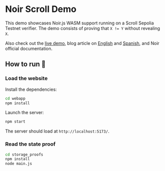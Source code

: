 # Noir Scroll Demo

This demo showcases Noir.js WASM support running on a Scroll Sepolia Testnet verifier.
The demo consists of proving that `X != Y` without revealing `X`.

Also check out the [live demo](https://funny-pasca-841f19.netlify.app/), blog article on [English](https://dev.to/filosofiacodigoen/aztec-noir-scroll-zk-development-made-easy-249f) and [Spanish](https://dev.to/turupawn/aztec-noir-scroll-crea-zk-dapps-facil-40jg), and Noir official documentation.

## How to run 🚀

### Load the website

Install the dependencies:

```bash
cd webapp
npm install
```

Launch the server:
```bash
npm start
```

The server should load at `http://localhost:5173/`.

### Read the state proof

```bash
cd storage_proofs
npm install
node main.js
```